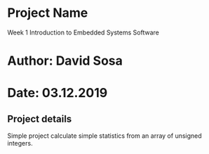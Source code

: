 
# Project Name
 Week 1 Introduction to Embedded Systems Software

# Author: David Sosa

# Date: 03.12.2019

## Project details

Simple project calculate simple statistics from an array of unsigned integers.
